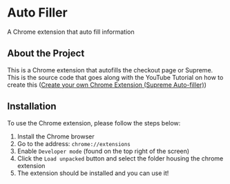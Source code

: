 # Auto Filler

A Chrome extension that auto fill information

## About the Project
This is a Chrome extension that autofills the checkout page or Supreme.
This is the source code that goes along with the YouTube Tutorial on how to create this ([Create your own Chrome Extension (Supreme Auto-filler)](https://www.youtube.com/watch?v=oF97mOiEJAs))

## Installation
To use the Chrome extension, please follow the steps below:

1. Install the Chrome browser
2. Go to the address: `chrome://extensions`
3. Enable `Developer mode` (found on the top right of the screen)
4. Click the `Load unpacked` button and select the folder housing the chrome extension
5. The extension should be installed and you can use it!
